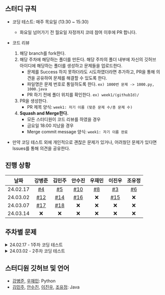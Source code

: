 ## 스터디 규칙

- 코딩 테스트: 매주 목요일 (13:30 ~ 15:30)
   - 화요일 넘어가기 전 월요일 자정까지 코테 참여 이후에 PR 합니다.
- 코드 리뷰

  1. 해당 branch를 fork한다.
  2. 해당 주차에 해당하는 폴더를 만든다. 해당 주차의 폴더 내부에 자신의 깃허브 아이디에 해당하는 폴더를 생성하고 문제들을 업로드한다.
     - 문제를 Success 하지 못하더라도 시도하였더라면 추가하고, PR을 통해 의견을 공유하여 문제를 해결할 수 있도록 한다.
     - 파일명은 문제 번호로 통일하도록 한다. `ex) 1000번 문제 -> 1000.py, 1000.java`
     - PR 하기 전에 폴더 위치를 확인한다. `ex) week1/(githubId)/`
  3. PR을 생성한다.
     - PR 제목 양식: `week1: 자기 이름 (맞춘 문제 수/총 문제 수)`
  4. **Squash and Merge한다.**
     - 모든 스터디원이 코드 리뷰를 하였을 경우
     - 금요일 18:00 지났을 경우
     - Merge commit message 양식: `week1: 자기 이름 완료`

- 만약 코딩 테스트 외에 개인적으로 괜찮은 문제가 있거나, 어려웠던 문제가 있다면 Issues를 통해 의견을 공유한다.

## 진행 상황

|   날짜   | 강병준 | 김민주 | 안수진 | 우재민 | 이진우 | 조유정 |
| :------: | :----: | :----: | :----: | :----: | :----: | :----: |
| 24.02.17 | [#4](https://github.com/BangDori/coding-test-study/pull/4) | [#5](https://github.com/BangDori/coding-test-study/pull/5) | [#10](https://github.com/BangDori/coding-test-study/pull/10) | [#8](https://github.com/BangDori/coding-test-study/pull/8) | [#3](https://github.com/BangDori/coding-test-study/pull/3) | [#6](https://github.com/BangDori/coding-test-study/pull/6) |
| 24.03.02 | [#12](https://github.com/BangDori/coding-test-study/pull/12) | [#14](https://github.com/BangDori/coding-test-study/pull/14) | [#16](https://github.com/BangDori/coding-test-study/pull/16) | ❌ | [#15](https://github.com/BangDori/coding-test-study/pull/15) | ❌ |
| 24.03.07 | [#17](https://github.com/BangDori/coding-test-study/pull/17) | [#18](https://github.com/BangDori/coding-test-study/pull/18) | ❌ | ❌ | ❌ | ❌ |
| 24.03.14 | ❌ | ❌ | ❌ | ❌ | ❌ | ❌ |

## 주차별 문제

<details>
   <summary>24.02.17 - 1주차 코딩 테스트</summary>
   <ul markdown="1">
      <li>20167번: 꿈틀꿈틀 호석 애벌레 - 기능성</li>
      <li>20002번: 사과나무</li>
      <li>5549번: 행성 탐사</li>
      <li>10713번: 기차 여행</li>
      <li>1368번: 물대기</li>
   </ul>
</details>
<details>
   <summary>24.03.02 - 2주차 코딩 테스트</summary>
   <ul markdown="1">
      <li>25601번: 자바의 형변환</li>
      <li>22871번: 징검다리 건너기 (large)</li>
      <li>17085번: 십자가 2개 놓기</li>
      <li>8972번: 미친 아두이노</li>
      <li>15573번: 채굴</li>
   </ul>
</details>


## 스터디원 깃허브 및 언어

- [강병준](https://github.com/BangDori), [우재민](https://github.com/WooJJam): Python
- [김민주](https://github.com/miiiinju1), [안수진](https://github.com/ssuzyn), [이진우](https://github.com/jinlee1703), [조유정](https://github.com/hiyoojeong): Java
